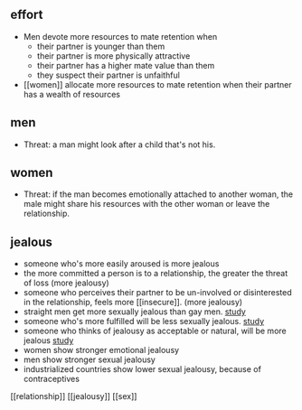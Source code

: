 ## effort
- Men devote more resources to mate retention when
	- their partner is younger than them
	- their partner is more physically attractive
	- their partner has a higher mate value than them
	- they suspect their partner is unfaithful
- [[women]] allocate more resources to mate retention when their partner has a wealth of resources
## men
- Threat: a man might look after a child that's not his.
## women
- Threat: if the man becomes emotionally attached to another woman, the male might share his resources with the other woman or leave the relationship.
## jealous
- someone who's more easily aroused is more jealous
- the more committed a person is to a relationship, the greater the threat of loss (more jealousy)
- someone who perceives their partner to be un-involved or disinterested in the relationship, feels more [[insecure]].  (more jealousy)
- straight men get more sexually jealous than gay men. [study](https://www.tandfonline.com/doi/abs/10.1300/J082v19n03_04)
- someone who's more fulfilled will be less sexually jealous. [study](https://www.tandfonline.com/doi/abs/10.1300/J082v19n03_04)
- someone who thinks of jealousy as acceptable or natural, will be more jealous [study](https://www.tandfonline.com/doi/abs/10.1300/J082v19n03_04)
- women show stronger emotional jealousy
- men show stronger sexual jealousy
- industrialized countries show lower sexual jealousy, because of contraceptives

[[relationship]]
[[jealousy]]
[[sex]]